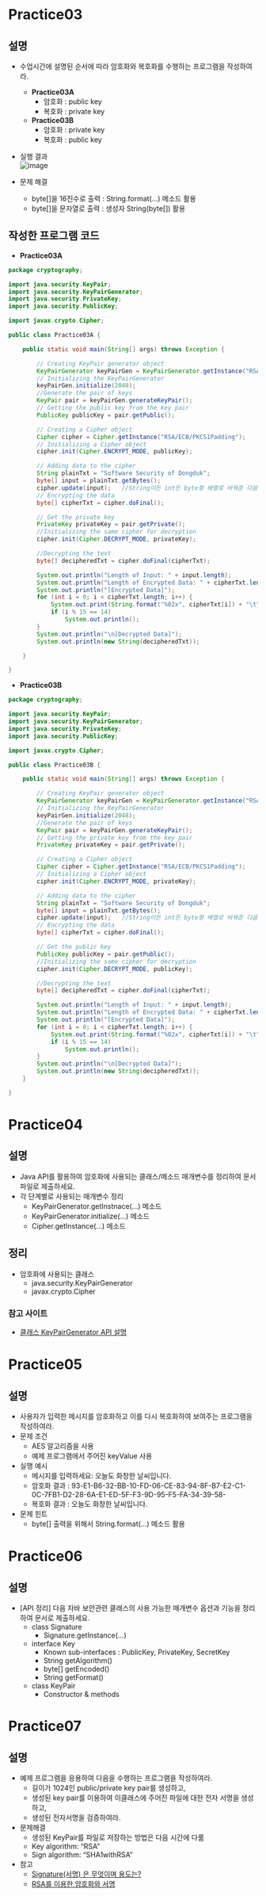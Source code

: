 # Practice03
## 설명
- 수업시간에 설명된 순서에 따라 암호화와 복호화를 수행하는 프로그램을 작성하여라.  
  - **Practice03A**  
    - 암호화 : public key  
    - 복호화 : private key  
  - **Practice03B**  
    - 암호화 : private key  
    - 복호화 : public key 
- 실행 결과  
  ![image](https://user-images.githubusercontent.com/50271884/80591755-2f639800-8a59-11ea-93ce-fdeb4b0c20da.png)  
    
- 문제 해결
  - byte[]을 16진수로 출력 : String.format(...) 메소드 활용  
  - byte[]을 문자열로 출력 : 생성자 String(byte[]) 활용  
  
## 작성한 프로그램 코드
- **Practice03A**  
```java
package cryptography;

import java.security.KeyPair;
import java.security.KeyPairGenerator;
import java.security.PrivateKey;
import java.security.PublicKey;

import javax.crypto.Cipher;

public class Practice03A {

	public static void main(String[] args) throws Exception {

		// Creating KeyPair generator object
		KeyPairGenerator keyPairGen = KeyPairGenerator.getInstance("RSA");
		// Initializing the KeyPairGenerator
		keyPairGen.initialize(2048);
		//Generate the pair of keys
		KeyPair pair = keyPairGen.generateKeyPair();
		// Getting the public key from the key pair
		PublicKey publicKey = pair.getPublic();

		// Creating a Cipher object
		Cipher cipher = Cipher.getInstance("RSA/ECB/PKCS1Padding");
		// Initializing a Cipher object
		cipher.init(Cipher.ENCRYPT_MODE, publicKey);

		// Adding data to the cipher
		String plainTxt = "Software Security of Dongduk";
		byte[] input = plainTxt.getBytes();
		cipher.update(input);	//String이든 int든 byte형 배열로 바꿔준 다음에 update() 호출
		// Encrypting the data
		byte[] cipherTxt = cipher.doFinal();

		// Get the private key
		PrivateKey privateKey = pair.getPrivate();
		//Initializing the same cipher for decryption
		cipher.init(Cipher.DECRYPT_MODE, privateKey);

		//Decrypting the text
		byte[] decipheredTxt = cipher.doFinal(cipherTxt);

		System.out.println("Length of Input: " + input.length);
		System.out.println("Length of Encrypted Data: " + cipherTxt.length);
		System.out.println("[Encrypted Data]");
		for (int i = 0; i < cipherTxt.length; i++) {
			System.out.print(String.format("%02x", cipherTxt[i]) + "\t");
			if (i % 15 == 14)
				System.out.println();
		}
		System.out.println("\n[Decrypted Data]");
		System.out.println(new String(decipheredTxt));

	}

}
```

- **Practice03B** 
```java
package cryptography;

import java.security.KeyPair;
import java.security.KeyPairGenerator;
import java.security.PrivateKey;
import java.security.PublicKey;

import javax.crypto.Cipher;

public class Practice03B {

	public static void main(String[] args) throws Exception {

		// Creating KeyPair generator object
		KeyPairGenerator keyPairGen = KeyPairGenerator.getInstance("RSA");
		// Initializing the KeyPairGenerator
		keyPairGen.initialize(2048);
		//Generate the pair of keys
		KeyPair pair = keyPairGen.generateKeyPair();
		// Getting the private key from the key pair
		PrivateKey privateKey = pair.getPrivate();

		// Creating a Cipher object
		Cipher cipher = Cipher.getInstance("RSA/ECB/PKCS1Padding");
		// Initializing a Cipher object
		cipher.init(Cipher.ENCRYPT_MODE, privateKey);

		// Adding data to the cipher
		String plainTxt = "Software Security of Dongduk";
		byte[] input = plainTxt.getBytes();
		cipher.update(input);	//String이든 int든 byte형 배열로 바꿔준 다음에 update() 호출
		// Encrypting the data
		byte[] cipherTxt = cipher.doFinal();

		// Get the public key
		PublicKey publicKey = pair.getPublic();
		//Initializing the same cipher for decryption
		cipher.init(Cipher.DECRYPT_MODE, publicKey);

		//Decrypting the text
		byte[] decipheredTxt = cipher.doFinal(cipherTxt);

		System.out.println("Length of Input: " + input.length);
		System.out.println("Length of Encrypted Data: " + cipherTxt.length);
		System.out.println("[Encrypted Data]");
		for (int i = 0; i < cipherTxt.length; i++) {
			System.out.print(String.format("%02x", cipherTxt[i]) + "\t");
			if (i % 15 == 14)
				System.out.println();
		}
		System.out.println("\n[Decrypted Data]");
		System.out.println(new String(decipheredTxt));
	}

}
```

# Practice04
## 설명
- Java API를 활용하여 암호화에 사용되는 클래스/메소드 매개변수를 정리하여 문서 파일로 제출하세요.  
- 각 단계별로 사용되는 매개변수 정리
  - KeyPairGenerator.getInstnace(…) 메소드
  - KeyPairGenerator.initialize(…) 메소드
  - Cipher.getInstance(…) 메소드 
  
## 정리
- 암호화에 사용되는 클래스
  - java.security.KeyPairGenerator
  - javax.crypto.Cipher

### 참고 사이트
- [클래스 KeyPairGenerator API 설명](http://cris.joongbu.ac.kr/course/java/api/java/security/KeyPairGenerator.html)
# Practice05
## 설명
- 사용자가 입력한 메시지를 암호화하고 이를 다시 복호화하여 보여주는 프로그램을 작성하여라.
- 문제 조건
  - AES 알고리즘을 사용
  - 예제 프로그램에서 주어진 keyValue 사용
- 실행 예시
  - 메시지를 입력하세요: 오늘도 화창한 날씨입니다.
  - 암호화 결과 : 93-E1-B6-32-BB-10-FD-06-CE-83-94-8F-B7-E2-C1-0C-7FB1-D2-28-6A-E1-ED-5F-F3-9D-95-F5-FA-34-39-58-
  - 복호화 결과 : 오늘도 화창한 날씨입니다.
- 문제 힌트
  - byte[] 출력을 위해서 String.format(…) 메소드 활용

# Practice06
## 설명
- [API 정리] 다음 자바 보안관련 클래스의 사용 가능한 매개변수 옵션과 기능을 정리하여 문서로 제출하세요.
  - class Signature
    - Signature.getInstance(…)
  - interface Key
    - Known sub-interfaces : PublicKey, PrivateKey, SecretKey
    - String getAlgorithm()
    - byte[] getEncoded()
    - String getFormat()
  - class KeyPair
    - Constructor & methods

# Practice07
## 설명
- 예제 프로그램을 응용하여 다음을 수행하는 프로그램을 작성하여라.
  - 길이가 1024인 public/private key pair를 생성하고,
  - 생성된 key pair를 이용하여 이클래스에 주어진 파일에 대한 전자 서명을 생성하고, 
  - 생성된 전자서명을 검증하여라.
- 문제해결
  - 생성된 KeyPair를 파일로 저장하는 방법은 다음 시간에 다룸
  - Key algorithm: “RSA”
  - Sign algorithm: “SHA1withRSA”
- 참고
  - [Signature(서명) 은 무엇이며 용도는?](https://xunaoo.tistory.com/9)
  - [RSA를 이용한 암호화와 서명](https://www.holaxprogramming.com/2017/06/12/encryption-with-rsa/)
